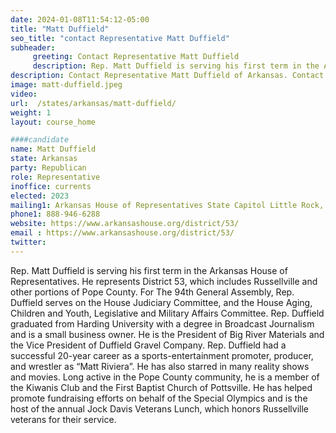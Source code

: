 ```yaml
---
date: 2024-01-08T11:54:12-05:00
title: "Matt Duffield"
seo_title: "contact Representative Matt Duffield"
subheader:
     greeting: Contact Representative Matt Duffield
     description: Rep. Matt Duffield is serving his first term in the Arkansas House of Representatives. He represents District 53, which includes Russellville and other portions of Pope County. For The 94th General Assembly, Rep. Duffield serves on the House Judiciary Committee, and the House Aging, Children and Youth, Legislative and Military Affairs Committee.
description: Contact Representative Matt Duffield of Arkansas. Contact information for Matt Duffield includes email address, phone number, and mailing address.
image: matt-duffield.jpeg
video:
url:  /states/arkansas/matt-duffield/
weight: 1
layout: course_home

####candidate
name: Matt Duffield
state: Arkansas
party: Republican
role: Representative
inoffice: currents
elected: 2023
mailing1: Arkansas House of Representatives State Capitol Little Rock, AR 72201
phone1: 888-946-6288
website: https://www.arkansashouse.org/district/53/
email : https://www.arkansashouse.org/district/53/
twitter:
---
```


Rep. Matt Duffield is serving his first term in the Arkansas House of Representatives. He represents District 53, which includes Russellville and other portions of Pope County.
For The 94th General Assembly, Rep. Duffield serves on the House Judiciary Committee, and the House Aging, Children and Youth, Legislative and Military Affairs Committee.
Rep. Duffield graduated from Harding University with a degree in Broadcast Journalism and is a small business owner. He is the President of Big River Materials and the Vice President of Duffield Gravel Company.
Rep. Duffield had a successful 20-year career as a sports-entertainment promoter, producer, and wrestler as “Matt Riviera”. He has also starred in many reality shows and movies.
Long active in the Pope County community, he is a member of the Kiwanis Club and the First Baptist Church of Pottsville. He has helped promote fundraising efforts on behalf of the Special Olympics and is the host of the annual Jock Davis Veterans Lunch, which honors Russellville veterans for their service.  
